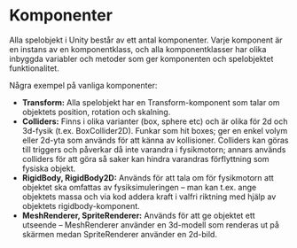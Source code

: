 # Komponenter

Alla spelobjekt i Unity består av ett antal komponenter. Varje komponent är en instans av en komponentklass, och alla komponentklasser har olika inbyggda variabler och metoder som ger komponenten och spelobjektet funktionalitet.

Några exempel på vanliga komponenter:

* **Transform:** Alla spelobjekt har en Transform-komponent som talar om objektets position, rotation och skalning.
* **Colliders:** Finns i olika varianter (box, sphere etc) och är olika för 2d och 3d-fysik (t.ex. BoxCollider2D). Funkar som hit boxes; ger en enkel volym eller 2d-yta som används för att känna av kollisioner. Colliders kan göras till triggers och påverkar då inte varandra i fysikmotorn; annars används colliders för att göra så saker kan hindra varandras förflyttning som fysiska objekt.
* **RigidBody, RigidBody2D:** Används för att tala om för fysikmotorn att objektet ska omfattas av fysiksimuleringen – man kan t.ex. ange objektets massa och via kod addera kraft i valfri riktning med hjälp av objektets rigidbody-komponent.
* **MeshRenderer, SpriteRenderer:** Används för att ge objektet ett utseende – MeshRenderer använder en 3d-modell som renderas ut på skärmen medan SpriteRenderer använder en 2d-bild.
